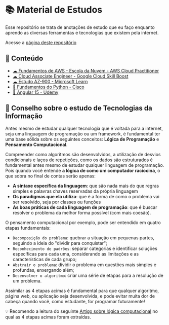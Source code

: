 # 📚 Material de Estudos

Esse repositório se trata de anotações de estudo que eu faço enquanto aprendo as diversas ferramentas e tecnologias que existem pela internet.

Acesse a [página deste repositório](https://brendon3578.github.io/material-de-estudos/)

## 🔮 Conteúdo

- [☁ Fundamentos de AWS - Escola da Nuvem - AWS Cloud Practitioner](./escola-da-nuvem/aws-fundamentals/README.md)
- [☁ Cloud Associate Engineer - Google Cloud Skill Boost](./google_cloud/associate_cloud_engineer/README.md)
- [☁ Estudo AZ-900 - Microsoft Learn](./azure/az-900/README.md)
- [🐍 Fundamentos do Python - Cisco](./cisco/python-fundamentals/README.md)
- [💎 Angular 15 - Udemy](./udemy/angular15/README.md)

## 🎈 Conselho sobre o estudo de Tecnologias da Informação

Antes mesmo de estudar qualquer tecnologia que é voltada para a internet, seja uma linguagem de programação ou um framework, é fundamental ter uma base sólida sobre os seguintes conceitos: **Lógica de Programação** e **Pensamento Computacional**.

Compreender como algoritmos são desenvolvidos, a utilização de desvios condicionais e laços de repetições, como os dados são estruturados é fundamental antes mesmo de estudar qualquer linguagem de programação. Pois quando você entende **a lógica de como um computador raciocina**, o que sobra no final de contas serão apenas:

- **A sintaxe específica da linguagem**: que são nada mais do que regras simples e palavras chaves reservadas da própria linguagem
- **Os paradigmas que ela utiliza**: que é a forma de como o problema vai ser resolvido, seja por classes ou funções
- **As boas práticas de cada linguagem de programação**: que é buscar resolver o problema da melhor forma possível (com mais coesão).

O pensamento computacional por exemplo, pode ser entendido em quatro etapas fundamentais:

- `Decomposição do problema`: quebrar a situação em pequenas partes, seguindo a ideia do "dividir para conquistar";
- `Reconhecimento de padrões`: separar categorias e identificar soluções específicas para cada uma, considerando as limitações e as características de cada grupo;
- `Abstrair o problema`: dividir o problema em questões mais simples e profundas, enxergando além;
- `Desenvolver o algoritmo`: criar uma série de etapas para a resolução de um problema.

Assimilar as 4 etapas acimas é fundamental para que qualquer algoritmo, página web, ou aplicação seja desenvolvida, e pode evitar muita dor de cabeça quando você, como estudante, for programar futuramente!

💡 Recomendo a leitura do seguinte [Artigo sobre lógica computacional](https://happy.com.br/blog/logica-computacional/#:~:text=O%20que%20%C3%A9%20l%C3%B3gica%20computacional,um%20software%20ou%20um%20algoritmo.) no qual as 4 etapas acimas foram extraídas.
